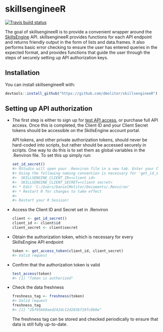 # skillsengineeR

<!-- badges: start -->
[![Travis build status](https://travis-ci.com/dmolitor/skillsengineeR.svg?branch=master)](https://travis-ci.com/dmolitor/skillsengineeR)
<!-- badges: end -->

The goal of skillsengineeR is to provide a convenient wrapper around the 
[SkillsEngine](https://skillsengine.com/) API. skillsengineeR provides functions for each
API endpoint and returns friendly output in the form of lists and data.frames.
It also performs basic error checking to ensure the user has entered queries
in the expected format, and provides functions that guide the user through the steps
of securely setting up API authorization keys.


## Installation

You can install skillsengineeR with:

``` r
devtools::install_github("https://github.com/dmolitor/skillsengineeR")
```

## Setting up API authorization
- The first step is either to sign up for [test API access](https://accounts.skillsengine.com/users/sign_up),
  or purchase full API access. Once this is completed, the Client ID and your Client Secret tokens
  should be accessible on the SkillsEngine account portal.

  API tokens, and other private authorization tokens, should never be hard-coded into scripts, but rather
  should be accessed securely in scripts. One way to do this is to set them as global variables in the
  .Renviron file. To set this up simply run:
  ```r
  set_id_secret()
  #> RStudio will open your .Renviron file in a new tab. Enter your Client ID and Client Secret as described below.
  #> Using the following naming convention is necessary for 'get_id_secret()' to work:
  #>  SKILLSENGINE_CLIENT_ID=<client id>
  #>  SKILLSENGINE_CLIENT_SECRET=<client secret>
  #> * Edit 'C:/Users/DanielMolitor/Documents/.Renviron'
  #> * Restart R for changes to take effect
  #> 
  #> Restart your R Session!
  ```

- Access the Client ID and Secret set in .Renviron
  ```r
  client <- get_id_secret()
  client_id <- client$id
  client_secret <- client$secret
  ```

- Obtain the authorization token, which is necessary for every SkillsEngine API endpoint
  ```r
  token <- get_access_token(client_id, client_secret)
  #> Valid request
  ```

- Confirm that the authorization token is valid
  ```r
  test_access(token)
  #> [1] "Token is authorized"
  ```

- Check the data freshness
  ```r
  freshness_tag <- freshness(token)
  #> Valid request
  freshness_tag
  #> [1] "2bf95b60aed242dc12d283bf19fc0b9e"
  ```
  The freshness tag can be stored and checked periodically to ensure that data is still fully up-to-date.
